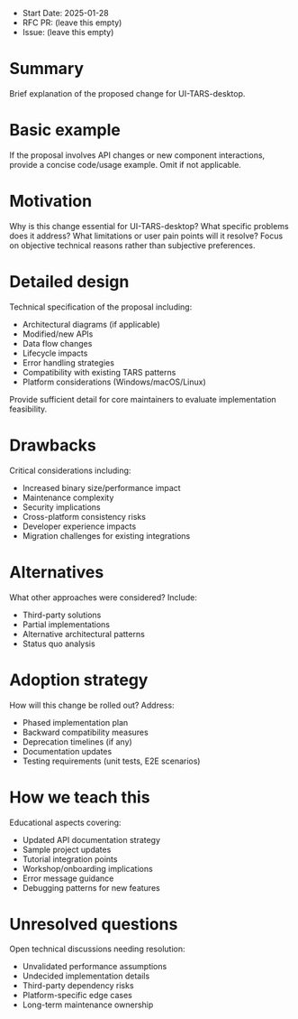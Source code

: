 - Start Date: 2025-01-28
- RFC PR: (leave this empty)
- Issue: (leave this empty)

# Summary

Brief explanation of the proposed change for UI-TARS-desktop.

# Basic example

If the proposal involves API changes or new component interactions, provide a concise code/usage example. Omit if not applicable.

# Motivation

Why is this change essential for UI-TARS-desktop? What specific problems does it address? What limitations or user pain points will it resolve? Focus on objective technical reasons rather than subjective preferences.

# Detailed design

Technical specification of the proposal including:
- Architectural diagrams (if applicable)
- Modified/new APIs
- Data flow changes
- Lifecycle impacts
- Error handling strategies
- Compatibility with existing TARS patterns
- Platform considerations (Windows/macOS/Linux)

Provide sufficient detail for core maintainers to evaluate implementation feasibility.

# Drawbacks

Critical considerations including:
- Increased binary size/performance impact
- Maintenance complexity
- Security implications
- Cross-platform consistency risks
- Developer experience impacts
- Migration challenges for existing integrations

# Alternatives

What other approaches were considered? Include:
- Third-party solutions
- Partial implementations
- Alternative architectural patterns
- Status quo analysis

# Adoption strategy

How will this change be rolled out? Address:
- Phased implementation plan
- Backward compatibility measures
- Deprecation timelines (if any)
- Documentation updates
- Testing requirements (unit tests, E2E scenarios)

# How we teach this

Educational aspects covering:
- Updated API documentation strategy
- Sample project updates
- Tutorial integration points
- Workshop/onboarding implications
- Error message guidance
- Debugging patterns for new features

# Unresolved questions

Open technical discussions needing resolution:
- Unvalidated performance assumptions
- Undecided implementation details
- Third-party dependency risks
- Platform-specific edge cases
- Long-term maintenance ownership